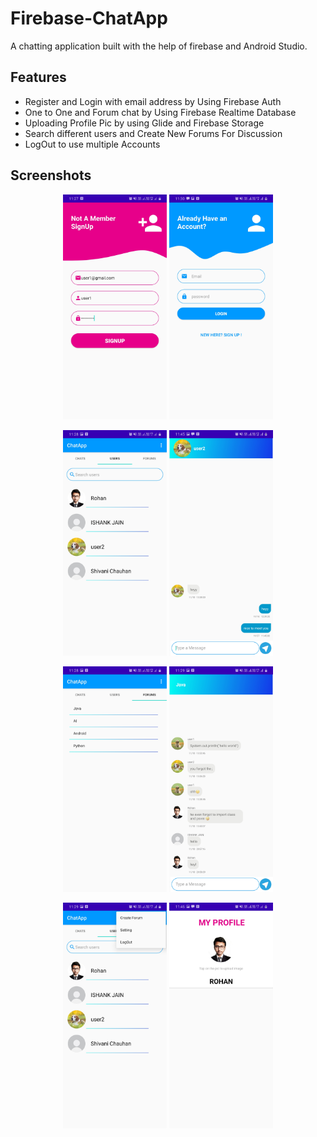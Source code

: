 # Firebase-ChatApp
A chatting application built with the help of firebase and Android Studio.

## Features
* Register and Login with email address by Using Firebase Auth
* One to One and Forum chat by Using Firebase Realtime Database
* Uploading Profile Pic by using Glide and Firebase Storage
* Search different users and Create New Forums For Discussion
* LogOut to use multiple Accounts

## Screenshots

<p align="center" width="100%">
    <img width="33%" src="snaps/register.jpg"> 
    <img width="33%" src="snaps/login.jpg"> 
    
</p>
<p align="center" width="100%">
	<img width="33%" src="snaps/users.jpg"> 
    <img width="33%" src="snaps/OneToOne.jpg"> 
</p>
<p align="center" width="100%">
    <img width="33%" src="snaps/forums.jpg"> 
    <img width="33%" src="snaps/JavaForum.jpg"> 
</p>
<p align="center" width="100%">
    <img width="33%" src="snaps/Functionality.jpg"> 
    <img width="33%" src="snaps/Profile.jpg"> 
    
</p>
